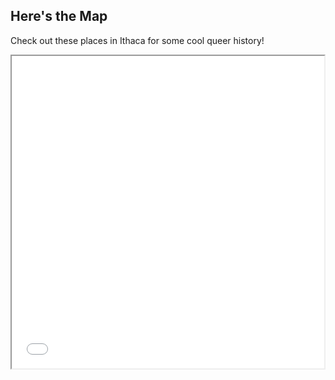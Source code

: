 ## Here's the Map

Check out these places in Ithaca for some cool queer history!

<iframe src="gay-ithaca-map.html" height="500" width="500"></iframe>
